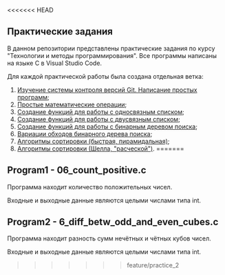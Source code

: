 <<<<<<< HEAD
## Практические задания 
В данном репозитории представлены практические задания по курсу "Технологии и методы программирования". Все программы написаны на языке C в Visual Studio Code. 

Для каждой практической работы была создана отдельная ветка:
1. [Изучение системы контроля версий Git. Написание простых программ](https://github.com/exploit-injection/timp-729-1spi/tree/feature/practice_1);
2. [Простые математические операции](https://github.com/exploit-injection/timp-729-1spi/tree/feature/practice_2);
3. [Создание функций для работы с односвязным списком](https://github.com/exploit-injection/timp-729-1spi/tree/feature/practice_3);
4. [Создание функций для работы с двусвязным списком](https://github.com/exploit-injection/timp-729-1spi/tree/feature/practice_4);
5. [Создание функций для работы с бинарным деревом поиска](https://github.com/exploit-injection/timp-729-1spi/tree/feature/practice_5);
6. [Вариации обходов бинарного дерева поиска](https://github.com/exploit-injection/timp-729-1spi/tree/feature/practice_6);
7. [Алгоритмы сортировки (быстрая, пирамидальная)](https://github.com/exploit-injection/timp-729-1spi/tree/feature/practice_7);
8. [Алгоритмы сортировки (Шелла, "расческой")](https://github.com/exploit-injection/timp-729-1spi/tree/feature/practice_8).
=======
## Program1 - 06_count_positive.c
Программа находит количество положительных чисел.

Входные и выходные данные являются целыми числами типа int.
## Program2 - 6_diff_betw_odd_and_even_cubes.c
Программа находит разность сумм нечётных и чётных кубов чисел.

Входные и выходные данные являются целыми числами типа int.
>>>>>>> feature/practice_2
